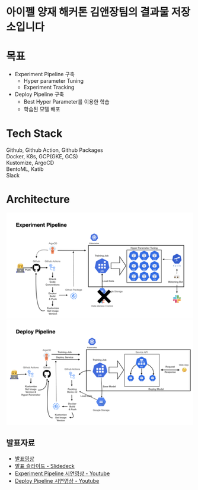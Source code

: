 # 아이펠 양재 해커톤 김앤장팀의 결과물 저장소입니다

# 목표
* Experiment Pipeline 구축
  * Hyper parameter Tuning
  * Experiment Tracking
* Deploy Pipeline 구축
  * Best Hyper Parameter를 이용한 학습
  * 학습된 모델 배포

# Tech Stack
Github, Github Action, Github Packages  
Docker, K8s, GCP(GKE, GCS)  
Kustomize, ArgoCD  
BentoML, Katib  
Slack

# Architecture
![](https://github.com/KIMnJANG/.github/blob/main/profile/images/slide043.png)
![](https://github.com/KIMnJANG/.github/blob/main/profile/images/slide046.png)

## 발표자료
* [발표영상](https://www.youtube.com/watch?v=HF87PG_oxSg)
* [발표 슬라이드 - Slidedeck](https://speakerdeck.com/kimjunil/aipel-yangjae-haekeoton-mlops "Slide")
* [Experiment Pipeline 시연영상 - Youtube](http://www.youtube.com/watch?v=uSuphYjA3aA "Experiment Pipeline")
* [Deploy Pipeline 시연영상 - Youtube](http://www.youtube.com/watch?v=aJPTNDkdsxI "Deploy Pipeline")
